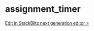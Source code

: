 # assignment_timer

[Edit in StackBlitz next generation editor ⚡️](https://stackblitz.com/~/github.com/Rupnesh/assignment_timer)